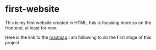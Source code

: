 # first-website
This is my first website created in HTML, this is focusing more so on the frontend, at least for now. 

Here is the link to the [roadmap](https://roadmap.sh/projects/basic-html-website) I am following to do the first stage of this project 
